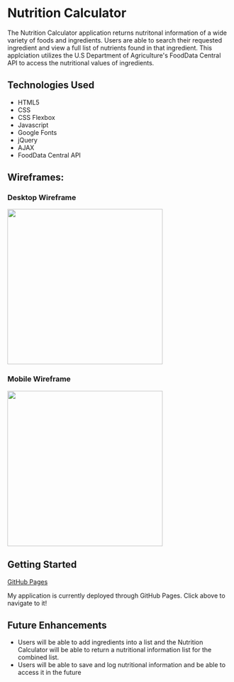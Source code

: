 <h1> Nutrition Calculator</h1>

The Nutrition Calculator application returns nutritonal information of a wide variety of foods and ingredients.  Users are able to search their requested ingredient and view a full list of nutrients found in that ingredient. This applciation utilizes the U.S Department of Agriculture's FoodData Central API to access the nutritional values of ingredients. 


<h2> Technologies Used</h2>
<ul>
<li> HTML5</li>
<li> CSS</li>
<li> CSS Flexbox </li>
<li> Javascript</li>
<li> Google Fonts</li>
<li> jQuery </li>
<li> AJAX </li>
<li> FoodData Central API</li>
</ul>


<h2> Wireframes: </h2>
<h3>Desktop Wireframe</h3>
<img src="https://i.imgur.com/eJR9K4N.png" width="350"/>
<h3> Mobile Wireframe</h3>
<img src="https://i.imgur.com/FOW3tP7.png" width="350"/>


<h2>Getting Started</h2>
<a href="https://jcheng1022.github.io/nutrition-calculator/" target="_blank"> GitHub Pages </a>

<p> My application is currently deployed through GitHub Pages. Click above to navigate to it!</p>


<h2> Future Enhancements</h2>
<ul>
    <li>Users will be able to add ingredients into a list and the Nutrition Calculator will be able to return a nutritional information list for the combined list.</li>
    <li>Users will be able to save and log nutritional information and be able to access it in the future</li>
</ul>
